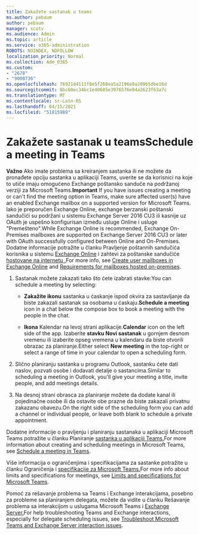 ```yaml
---
title: Zakažete sastanak u teams
ms.author: pebaum
author: pebaum
manager: scotv
ms.audience: Admin
ms.topic: article
ms.service: o365-administration
ROBOTS: NOINDEX, NOFOLLOW
localization_priority: Normal
ms.collection: Adm_O365
ms.custom:
- "2678"
- "9000736"
ms.openlocfilehash: 76921d4111f8e5f268ea5a2196e0a209b5dbe16d
ms.sourcegitcommit: 8bc60ec34bc1e40685e3976576e04a2623f63a7c
ms.translationtype: MT
ms.contentlocale: sr-Latn-RS
ms.lasthandoff: 04/15/2021
ms.locfileid: "51815989"
---
```

# <a name="schedule-a-meeting-in-teams"></a><span data-ttu-id="ec898-102">Zakažete sastanak u teams</span><span class="sxs-lookup"><span data-stu-id="ec898-102">Schedule a meeting in Teams</span></span>

<span data-ttu-id="ec898-103">**Važno** Ako imate problema sa kreiranjem sastanka ili ne možete da pronađete opciju sastanka u aplikaciji Teams, uverite se da korisnici na koje to utiče imaju omogućeno Exchange poštansko sanduče na podržanoj verziji za Microsoft Teams.</span><span class="sxs-lookup"><span data-stu-id="ec898-103">**Important** If you have issues creating a meeting or can't find the meeting option in Teams, make sure affected user(s) have an enabled Exchange mailbox on a supported version for Microsoft Teams.</span></span> <span data-ttu-id="ec898-104">Iako je preporučen Exchange Online, exchange berzanski poštanski sandučići su podržani u sistemu Exchange Server 2016 CU3 ili kasnije uz OAuth je uspešno konfigurisan između usluge Online i usluge "Premešteno".</span><span class="sxs-lookup"><span data-stu-id="ec898-104">While Exchange Online is recommended, Exchange On-Premises mailboxes are supported on Exchange Server 2016 CU3 or later with OAuth successfully configured between Online and On-Premises.</span></span> <span data-ttu-id="ec898-105">Dodatne informacije potražite u članku Pravljenje poštannih sandučića korisnika u sistemu [Exchange Online](https://docs.microsoft.com/exchange/recipients-in-exchange-online/create-user-mailboxes) i zahtevi za poštanske sandučiće [hostovane na internetu .](https://docs.microsoft.com/microsoftteams/exchange-teams-interact#requirements-for-mailboxes-hosted-on-premises)</span><span class="sxs-lookup"><span data-stu-id="ec898-105">For more info, see [Create user mailboxes in Exchange Online](https://docs.microsoft.com/exchange/recipients-in-exchange-online/create-user-mailboxes) and [Requirements for mailboxes hosted on-premises](https://docs.microsoft.com/microsoftteams/exchange-teams-interact#requirements-for-mailboxes-hosted-on-premises).</span></span> 

1. <span data-ttu-id="ec898-106">Sastanak možete zakazati tako što ćete izabrati stavke:</span><span class="sxs-lookup"><span data-stu-id="ec898-106">You can schedule a meeting by selecting:</span></span>

    - <span data-ttu-id="ec898-107">**Zakažite ikonu** sastanka u ćaskanje ispod okvira za sastavljanje da biste zakazali sastanak sa osobama u ćaskaju.</span><span class="sxs-lookup"><span data-stu-id="ec898-107">**Schedule a meeting** icon in a chat below the compose box to book a meeting with the people in the chat.</span></span>

    - <span data-ttu-id="ec898-108">**Ikona** Kalendar na levoj strani aplikacije.</span><span class="sxs-lookup"><span data-stu-id="ec898-108">**Calendar** icon on the left side of the app.</span></span> <span data-ttu-id="ec898-109">Izaberite **stavku Novi sastanak** u gornjem desnom vremenu ili izaberite opseg vremena u kalendaru da biste otvorili obrazac za planiranje.</span><span class="sxs-lookup"><span data-stu-id="ec898-109">Either select **New meeting** in the top-right or select a range of time in your calendar to open a scheduling form.</span></span>

2. <span data-ttu-id="ec898-110">Slično planiranju sastanka u programu Outlook, sastanku ćete dati naslov, pozvati osobe i dodavati detalje o sastancima.</span><span class="sxs-lookup"><span data-stu-id="ec898-110">Similar to scheduling a meeting in Outlook, you'll give your meeting a title, invite people, and add meetings details.</span></span>

3. <span data-ttu-id="ec898-111">Na desnoj strani obrasca za planiranje možete da dodate kanal ili pojedinačne osobe ili da ostavite obe prazne da biste zakazali privatnu zakazanu obavezu.</span><span class="sxs-lookup"><span data-stu-id="ec898-111">On the right side of the scheduling form you can add a channel or individual people, or leave both blank to schedule a private appointment.</span></span>

<span data-ttu-id="ec898-112">Dodatne informacije o pravljenju i planiranju sastanaka u aplikaciji Microsoft Teams potražite u članku Planiranje [sastanka u aplikaciji Teams.](https://support.office.com/article/Schedule-a-meeting-in-Teams-943507a9-8583-4c58-b5d2-8ec8265e04e5)</span><span class="sxs-lookup"><span data-stu-id="ec898-112">For more information about creating and scheduling meetings in Microsoft Teams, see [Schedule a meeting in Teams](https://support.office.com/article/Schedule-a-meeting-in-Teams-943507a9-8583-4c58-b5d2-8ec8265e04e5).</span></span>

<span data-ttu-id="ec898-113">Više informacija o ograničenjima i specifikacijama za sastanke potražite u članku Ograničenja i [specifikacije za Microsoft Teams.](https://docs.microsoft.com/microsoftteams/limits-specifications-teams#meetings-and-calls)</span><span class="sxs-lookup"><span data-stu-id="ec898-113">For more info about limits and specifications for meetings, see [Limits and specifications for Microsoft Teams](https://docs.microsoft.com/microsoftteams/limits-specifications-teams#meetings-and-calls).</span></span>

<span data-ttu-id="ec898-114">Pomoć za rešavanje problema sa Teams i Exchange interakcijama, posebno za probleme sa planiranjem delegata, možete da vidite u članku Rešavanje problema sa interakcijom u uslugama Microsoft Teams i [Exchange Server.](https://docs.microsoft.com/microsoftteams/troubleshoot/known-issues/teams-exchange-interaction-issue)</span><span class="sxs-lookup"><span data-stu-id="ec898-114">For help troubleshooting Teams and Exchange interactions, especially for delegate scheduling issues, see [Troubleshoot Microsoft Teams and Exchange Server interaction issues](https://docs.microsoft.com/microsoftteams/troubleshoot/known-issues/teams-exchange-interaction-issue).</span></span>